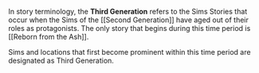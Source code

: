 In story terminology, the **Third Generation** refers to the Sims Stories that occur when the Sims of the [[Second Generation]] have aged out of their roles as protagonists. The only story that begins during this time period is [[Reborn from the Ash]].

Sims and locations that first become prominent within this time period are designated as Third Generation.